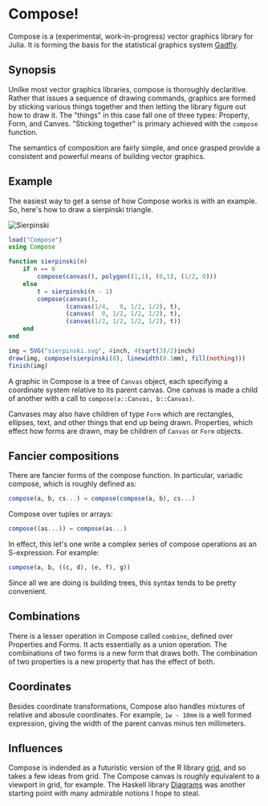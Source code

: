 
# Compose!

Compose is a (experimental, work-in-progress) vector graphics library for Julia.
It is forming the basis for the statistical graphics system
[Gadfly](https://github.com/dcjones/gadfly).


## Synopsis

Unilke most vector graphics libraries, compose is thoroughly declaritive. Rather
that issues a sequence of drawing commands, graphics are formed by sticking
various things together and then letting the library figure out how to draw it.
The "things" in this case fall one of three types: Property, Form, and Canves.
"Sticking together" is primary achieved with the `compose` function.

The semantics of composition are fairly simple, and once grasped provide a
consistent and powerful means of building vector graphics.

## Example

The easiest way to get a sense of how Compose works is with an example. So,
here's how to draw a sierpinski triangle.

![Sierpinski](http://dcjones.github.com/compose/sierpinski.svg)

```julia
load("Compose")
using Compose

function sierpinski(n)
    if n == 0
        compose(canvas(), polygon((1,1), (0,1), (1/2, 0)))
    else
        t = sierpinski(n - 1)
        compose(canvas(),
                (canvas(1/4,   0, 1/2, 1/2), t),
                (canvas(  0, 1/2, 1/2, 1/2), t),
                (canvas(1/2, 1/2, 1/2, 1/2), t))
    end
end

img = SVG("sierpinski.svg", 4inch, 4(sqrt(3)/2)inch)
draw(img, compose(sierpinski(8), linewidth(0.1mm), fill(nothing)))
finish(img)

```

A graphic in Compose is a tree of `Canvas` object, each specifying a coordinate
system relative to its parent canvas. One canvas is made a child of another with
a call to `compose(a::Canvas, b::Canvas)`.

Canvases may also have children of type `Form` which are rectangles, ellipses,
text, and other things that end up being drawn. Properties, which effect how
forms are drawn, may be children of `Canvas` or `Form` objects.

## Fancier compositions

There are fancier forms of the compose function. In particular, variadic
compose, which is roughly defined as:

```julia
compose(a, b, cs...) = compose(compose(a, b), cs...)
```

Compose over tuples or arrays:
```julia
compose((as...)) = compose(as...)
```

In effect, this let's one write a complex series of compose operations as an
S-expression. For example:

```julia
compose(a, b, ((c, d), (e, f), g))
```

Since all we are doing is building trees, this syntax tends to be pretty
convenient.

## Combinations

There is a lesser operation in Compose called `combine`, defined over Properties
and Forms. It acts essentially as a union operation. The combinations of two
forms is a new form that draws both. The combination of two properties is a new
property that has the effect of both.

## Coordinates

Besides coordinate transformations, Compose also handles mixtures of relative
and abosule coordinates. For example, `1w - 10mm` is a well formed expression,
giving the width of the parent canvas minus ten millimeters.

## Influences

Compose is indended as a futuristic version of the R library
[grid](http://www.stat.auckland.ac.nz/~paul/grid/grid.html), and so takes a few
ideas from grid. The Compose canvas is roughly equivalent to a viewport in grid,
for example. The Haskell library
[Diagrams](http://projects.haskell.org/diagrams/) was another starting point
with many admirable notions I hope to steal.

